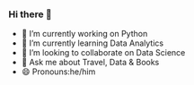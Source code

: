 ### Hi there 👋

- 🔭 I’m currently working on Python
- 🌱 I’m currently learning Data Analytics
- 👯 I’m looking to collaborate on Data Science
- 💬 Ask me about Travel, Data & Books
- 😄 Pronouns:he/him
